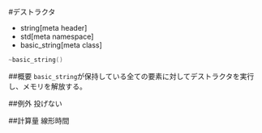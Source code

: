 #デストラクタ
* string[meta header]
* std[meta namespace]
* basic_string[meta class]

```cpp
~basic_string()
```

##概要
`basic_string`が保持している全ての要素に対してデストラクタを実行し、メモリを解放する。


##例外
投げない


##計算量
線形時間

